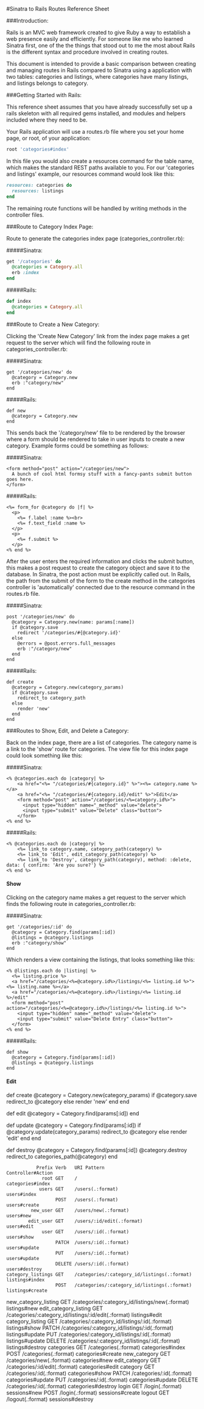 
#Sinatra to Rails Routes Reference Sheet

###Introduction:

Rails is an MVC web framework created to give Ruby a way to establish a web presence easily and efficiently.  For someone like me who learned Sinatra first, one of the the things that stood out to me the most about Rails is the different syntax and procedure involved in creating routes.

This document is intended to provide a basic comparison between creating and managing routes in Rails compared to Sinatra using a application with two tables: categories and listings, where categories have many listings, and listings belongs to category.

###Getting Started with Rails:

This reference sheet assumes that you have already successfully set up a rails skeleton with all required gems installed, and modules and helpers included where they need to be.

Your Rails application will use a routes.rb file where you set your home page, or root, of your application:

``` ruby
root 'categories#index'
```

In this file you would also create a resources command for the table name, which makes the standard REST paths available to you.  For our 'categories and listings' example, our resources command would look like this:

``` ruby
resources: categories do
  resources: listings
end
```

The remaining route functions will be handled by writing methods in the controller files.

###Route to Category Index Page:

Route to generate the categories index page (categories_controller.rb):

#####Sinatra:
``` ruby
get '/categories' do
  @categories = Category.all
  erb :index
end
```

#####Rails:
``` ruby
def index
  @categories = Category.all
end
```


###Route to Create a New Category:

Clicking the 'Create New Category' link from the index page makes a get request to the server which will find the following route in categories_controller.rb:

#####Sinatra:
```
get '/categories/new' do
  @category = Category.new
  erb :"category/new"
end
```

#####Rails:
```
def new
  @category = Category.new
end
```

This sends back the '/category/new' file to be rendered by the browser where a form should be rendered to take in user inputs to create a new category.  Example forms could be something as follows:

#####Sinatra:
```
<form method="post" action="/categories/new">
  A bunch of cool html formsy stuff with a fancy-pants submit button goes here.
</form>
```

#####Rails:
```
<%= form_for @category do |f| %>
  <p>
    <%= f.label :name %><br>
    <%= f.text_field :name %>
  </p>
  <p>
    <%= f.submit %>
  </p>
<% end %>
```

After the user enters the required information and clicks the submit button, this makes a post request to create the category object and save it to the database.  In Sinatra, the post action must be explicitly called out.  In Rails, the path from the submit of the form to the create method in the categories controller is 'automatically' connected due to the resource command in the routes.rb file.

#####Sinatra:
```
post '/categories/new' do
  @category = Category.new(name: params[:name])
  if @category.save
    redirect '/categories/#{@category.id}'
  else
    @errors = @post.errors.full_messages
    erb :"/category/new"
  end
end
```

#####Rails:
```
def create
  @category = Category.new(category_params)
  if @category.save
    redirect_to category_path
  else
    render 'new'
  end
end
```


###Routes to Show, Edit, and Delete a Category:

Back on the index page, there are a list of categories.  The category name is a link to the 'show' route for categories.  The view file for this index page could look something like this:

#####Sinatra:
```
<% @categories.each do |category| %>
    <a href="<%= "/categories/#{category.id}" %>"><%= category.name %></a>
    <a href="<%= "/categories/#{category.id}/edit" %>">Edit</a>
    <form method="post" action="/categories/<%=category.id%>">
      <input type="hidden" name="_method" value="delete">
      <input type="submit" value="Delete" class="button">
    </form>
<% end %>
```

#####Rails:
```
<% @categories.each do |category| %>
    <%= link_to category.name, category_path(category) %>
    <%= link_to 'Edit', edit_category_path(category) %>
    <%= link_to 'Destroy', category_path(category), method: :delete, data: { confirm: 'Are you sure?'} %>
<% end %>
```

#### Show
Clicking on the category name makes a get request to the server which finds the following route in categories_controller.rb:

#####Sinatra:
```
get '/categories/:id' do
  @category = Category.find(params[:id])
  @listings = @category.listings
  erb :"category/show"
end
```

Which renders a view containing the listings, that looks something like this:
```
<% @listings.each do |listing| %>
  <%= listing.price %>
  <a href="/categories/<%=@category.id%>/listings/<%= listing.id %>"><%= listing.name %></a>
  <a href="/categories/<%=@category.id%>/listings/<%= listing.id %>/edit"
  <form method="post" action="/categories/<%=@category.id%>/listings/<%= listing.id %>">
    <input type="hidden" name="_method" value="delete">
    <input type="submit" value="Delete Entry" class="button">
  </form>
<% end %>
```

#####Rails:
```
def show
  @category = Category.find(params[:id])
  @listings = @category.listings
end
```






#### Edit













def create
  @category = Category.new(category_params)
    if @category.save
      redirect_to @category
    else
      render 'new'
    end
end

def edit
  @category = Category.find(params[:id])
end

def update
  @category = Category.find(params[:id])
  if @category.update(category_params)
    redirect_to @category
  else
    render 'edit'
  end
end

def destroy
  @category = Category.find(params[:id])
  @category.destroy
  redirect_to categories_path(@category)
end



               Prefix Verb   URI Pattern                                          Controller#Action
                 root GET    /                                                    categories#index
                users GET    /users(.:format)                                     users#index
                      POST   /users(.:format)                                     users#create
             new_user GET    /users/new(.:format)                                 users#new
            edit_user GET    /users/:id/edit(.:format)                            users#edit
                 user GET    /users/:id(.:format)                                 users#show
                      PATCH  /users/:id(.:format)                                 users#update
                      PUT    /users/:id(.:format)                                 users#update
                      DELETE /users/:id(.:format)                                 users#destroy
    category_listings GET    /categories/:category_id/listings(.:format)          listings#index
                      POST   /categories/:category_id/listings(.:format)          listings#create
 new_category_listing GET    /categories/:category_id/listings/new(.:format)      listings#new
edit_category_listing GET    /categories/:category_id/listings/:id/edit(.:format) listings#edit
     category_listing GET    /categories/:category_id/listings/:id(.:format)      listings#show
                      PATCH  /categories/:category_id/listings/:id(.:format)      listings#update
                      PUT    /categories/:category_id/listings/:id(.:format)      listings#update
                      DELETE /categories/:category_id/listings/:id(.:format)      listings#destroy
           categories GET    /categories(.:format)                                categories#index
                      POST   /categories(.:format)                                categories#create
         new_category GET    /categories/new(.:format)                            categories#new
        edit_category GET    /categories/:id/edit(.:format)                       categories#edit
             category GET    /categories/:id(.:format)                            categories#show
                      PATCH  /categories/:id(.:format)                            categories#update
                      PUT    /categories/:id(.:format)                            categories#update
                      DELETE /categories/:id(.:format)                            categories#destroy
                login GET    /login(.:format)                                     sessions#new
                      POST   /login(.:format)                                     sessions#create
               logout GET    /logout(.:format)                                    sessions#destroy






